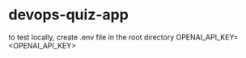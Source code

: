 # devops-quiz-app

to test locally, create .env file in the root directory OPENAI_API_KEY=<OPENAI_API_KEY>